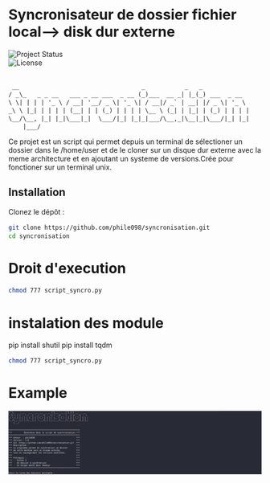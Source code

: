 # Syncronisateur de dossier fichier local--> disk dur externe 
![Project Status](https://img.shields.io/badge/status-active-brightgreen)  
![License](https://img.shields.io/badge/license-MIT-blue)


```

 __                                  _           _   _             
/ _\_   _ _ __   ___ _ __ ___  _ __ (_)___  __ _| |_(_) ___  _ __  
\ \| | | | '_ \ / __| '__/ _ \| '_ \| / __|/ _` | __| |/ _ \| '_ \ 
_\ \ |_| | | | | (__| | | (_) | | | | \__ \ (_| | |_| | (_) | | | |
\__/\__, |_| |_|\___|_|  \___/|_| |_|_|___/\__,_|\__|_|\___/|_| |_|
    |___/                                                          
```
Ce projet est un script qui permet depuis un terminal de sélectioner un dossier dans le /home/user et de le cloner sur un disque dur externe avec la meme architecture et en ajoutant un systeme de versions.Crée pour fonctioner sur un terminal unix.
## Installation

Clonez le dépôt :

```bash
git clone https://github.com/phile098/syncronisation.git
cd syncronisation

```
# Droit d'execution

```bash
chmod 777 script_syncro.py

```
# instalation des module
pip install shutil
pip install tqdm
```bash
chmod 777 script_syncro.py

```

# Example 
![Mon image](/capture.png)
